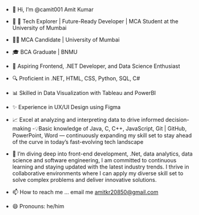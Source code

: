 - 👋 Hi, I’m @camit001  Amit Kumar
- 👀 🌟 Tech Explorer | Future-Ready Developer | MCA Student at the University of Mumbai

- 👨‍🎓 MCA Candidate | University of Mumbai
- 🎓 BCA Graduate | BNMU
- 💼 Aspiring Frontend, .NET Developer, and Data Science Enthusiast
- 🔍 Proficient in .NET, HTML, CSS, Python, SQL, C#
- 📊 Skilled in Data Visualization with Tableau and PowerBI
- ✨ Experience in UX/UI Design using Figma
- 📈 Excel at analyzing and interpreting data to drive informed decision-making
-💡Basic knowledge of Java, C, C++, JavaScript, Git | GitHub, PowerPoint, Word   — continuously expanding my skill set to stay ahead of the curve in today’s fast-evolving tech landscape
- 👋 I’m diving deep into front-end development, .Net, data analytics, data science and software engineering, I am committed to continuous learning and staying updated with the latest industry trends. I thrive in collaborative environments where I can apply my diverse skill set to solve complex problems and deliver innovative solutions.


- 📫 How to reach me ... email me amitkr20850@gmail.com
- 😄 Pronouns: he/him


<!---
camit001/camit001 is a ✨ special ✨ repository because its `README.md` (this file) appears on your GitHub profile.
You can click the Preview link to take a look at your changes.
--->
